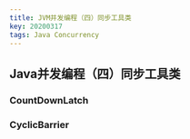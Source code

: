 ```yaml
---
title: JVM并发编程（四）同步工具类
key: 20200317
tags: Java Concurrency
---
```


## Java并发编程（四）同步工具类

### CountDownLatch

### CyclicBarrier